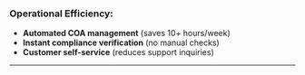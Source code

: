 ### **Operational Efficiency:**

- **Automated COA management** (saves 10+ hours/week)
- **Instant compliance verification** (no manual checks)
- **Customer self-service** (reduces support inquiries)

---
